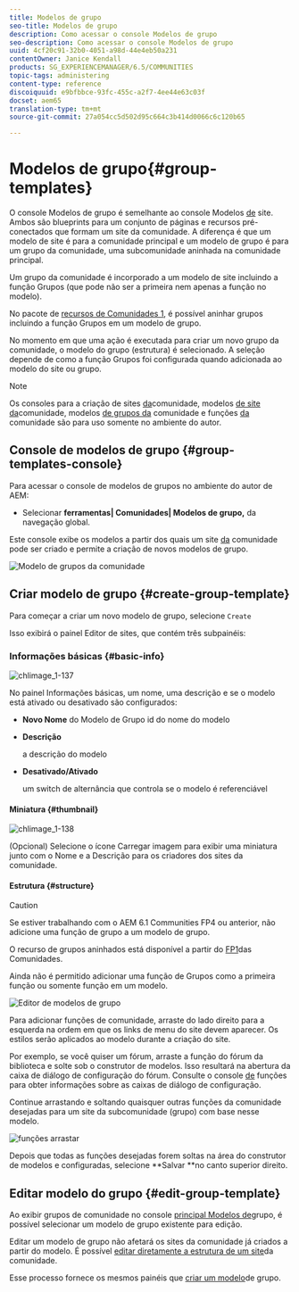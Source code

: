 ```yaml
---
title: Modelos de grupo
seo-title: Modelos de grupo
description: Como acessar o console Modelos de grupo
seo-description: Como acessar o console Modelos de grupo
uuid: 4cf20c91-32b0-4051-a98d-44e4eb50a231
contentOwner: Janice Kendall
products: SG_EXPERIENCEMANAGER/6.5/COMMUNITIES
topic-tags: administering
content-type: reference
discoiquuid: e9bfbbce-93fc-455c-a2f7-4ee44e63c03f
docset: aem65
translation-type: tm+mt
source-git-commit: 27a054cc5d502d95c664c3b414d0066c6c120b65

---
```



# Modelos de grupo{#group-templates}

O console Modelos de grupo é semelhante ao console Modelos [de](/help/communities/sites.md) site. Ambos são blueprints para um conjunto de páginas e recursos pré-conectados que formam um site da comunidade. A diferença é que um modelo de site é para a comunidade principal e um modelo de grupo é para um grupo da comunidade, uma subcomunidade aninhada na comunidade principal.

Um grupo da comunidade é incorporado a um modelo de site incluindo a função [](/help/communities/functions.md#groups-function) Grupos (que pode não ser a primeira nem apenas a função no modelo).

No pacote de [recursos de Comunidades 1](/help/communities/deploy-communities.md#latestfeaturepack), é possível aninhar grupos incluindo a função Grupos em um modelo de grupo.

No momento em que uma ação é executada para criar um novo grupo da comunidade, o modelo do grupo (estrutura) é selecionado. A seleção depende de como a função Grupos foi configurada quando adicionada ao modelo do site ou grupo.

>[!NOTE]
>
>Os consoles para a criação de sites [da](/help/communities/sites-console.md)comunidade, modelos [de site da](/help/communities/sites.md)comunidade, modelos [de grupos da](/help/communities/tools-groups.md) comunidade e funções [da](/help/communities/functions.md) comunidade são para uso somente no ambiente do autor.

## Console de modelos de grupo {#group-templates-console}

Para acessar o console de modelos de grupos no ambiente do autor de AEM:

* Selecionar **ferramentas| Comunidades| Modelos de grupo,** da navegação global.

Este console exibe os modelos a partir dos quais um site [da](/help/communities/sites-console.md) comunidade pode ser criado e permite a criação de novos modelos de grupo.

![Modelo de grupos da comunidade](assets/groups-template.png)

## Criar modelo de grupo {#create-group-template}

Para começar a criar um novo modelo de grupo, selecione `Create`

Isso exibirá o painel Editor de sites, que contém três subpainéis:

### Informações básicas {#basic-info}

![chlimage_1-137](assets/chlimage_1-137.png)

No painel Informações básicas, um nome, uma descrição e se o modelo está ativado ou desativado são configurados:

* **Novo Nome** do Modelo de Grupo id do nome do modelo

* **Descrição**

   a descrição do modelo

* **Desativado/Ativado**

   um switch de alternância que controla se o modelo é referenciável

#### Miniatura {#thumbnail}

![chlimage_1-138](assets/chlimage_1-138.png)

(Opcional) Selecione o ícone Carregar imagem para exibir uma miniatura junto com o Nome e a Descrição para os criadores dos sites da comunidade.

#### Estrutura {#structure}

>[!CAUTION]
>
>Se estiver trabalhando com o AEM 6.1 Communities FP4 ou anterior, não adicione uma função de grupo a um modelo de grupo.
>
>O recurso de grupos aninhados está disponível a partir do [FP1](/help/communities/communities.md#latestfeaturepack)das Comunidades.
>
>Ainda não é permitido adicionar uma função de Grupos como a primeira função ou somente função em um modelo.

![Editor de modelos de grupo](assets/template-editor.png)

Para adicionar funções de comunidade, arraste do lado direito para a esquerda na ordem em que os links de menu do site devem aparecer. Os estilos serão aplicados ao modelo durante a criação do site.

Por exemplo, se você quiser um fórum, arraste a função do fórum da biblioteca e solte sob o construtor de modelos. Isso resultará na abertura da caixa de diálogo de configuração do fórum. Consulte o console [de](/help/communities/functions.md) funções para obter informações sobre as caixas de diálogo de configuração.

Continue arrastando e soltando quaisquer outras funções da comunidade desejadas para um site da subcomunidade (grupo) com base nesse modelo.

![funções arrastar](assets/dragfunctions.png)

Depois que todas as funções desejadas forem soltas na área do construtor de modelos e configuradas, selecione **Salvar **no canto superior direito.

## Editar modelo do grupo {#edit-group-template}

Ao exibir grupos de comunidade no console [principal Modelos de](#group-templates-console)grupo, é possível selecionar um modelo de grupo existente para edição.

Editar um modelo de grupo não afetará os sites da comunidade já criados a partir do modelo. É possível [editar diretamente a estrutura de um site](/help/communities/sites-console.md#modify-structure)da comunidade.

Esse processo fornece os mesmos painéis que [criar um modelo](#create-group-template)de grupo.

